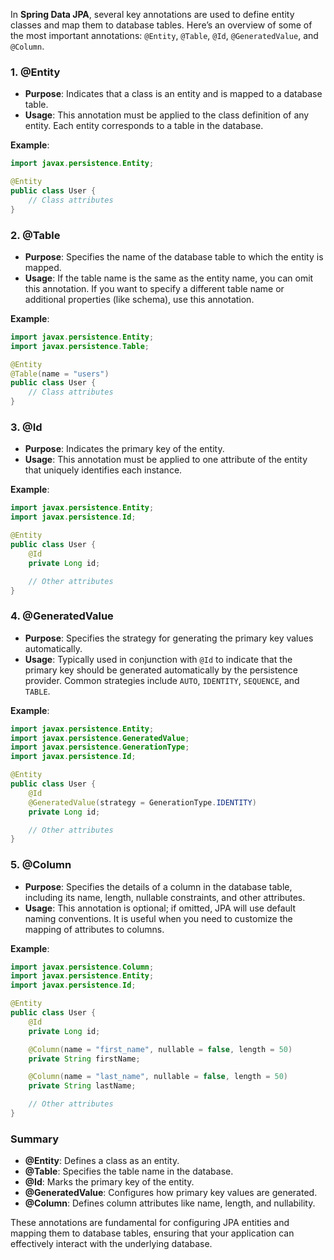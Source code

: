 In **Spring Data JPA**, several key annotations are used to define entity classes and map them to database tables. Here’s an overview of some of the most important annotations: `@Entity`, `@Table`, `@Id`, `@GeneratedValue`, and `@Column`.

### 1. **@Entity**

- **Purpose**: Indicates that a class is an entity and is mapped to a database table.
- **Usage**: This annotation must be applied to the class definition of any entity. Each entity corresponds to a table in the database.

**Example**:
```java
import javax.persistence.Entity;

@Entity
public class User {
    // Class attributes
}
```

### 2. **@Table**

- **Purpose**: Specifies the name of the database table to which the entity is mapped.
- **Usage**: If the table name is the same as the entity name, you can omit this annotation. If you want to specify a different table name or additional properties (like schema), use this annotation.

**Example**:
```java
import javax.persistence.Entity;
import javax.persistence.Table;

@Entity
@Table(name = "users")
public class User {
    // Class attributes
}
```

### 3. **@Id**

- **Purpose**: Indicates the primary key of the entity.
- **Usage**: This annotation must be applied to one attribute of the entity that uniquely identifies each instance.

**Example**:
```java
import javax.persistence.Entity;
import javax.persistence.Id;

@Entity
public class User {
    @Id
    private Long id;

    // Other attributes
}
```

### 4. **@GeneratedValue**

- **Purpose**: Specifies the strategy for generating the primary key values automatically.
- **Usage**: Typically used in conjunction with `@Id` to indicate that the primary key should be generated automatically by the persistence provider. Common strategies include `AUTO`, `IDENTITY`, `SEQUENCE`, and `TABLE`.

**Example**:
```java
import javax.persistence.Entity;
import javax.persistence.GeneratedValue;
import javax.persistence.GenerationType;
import javax.persistence.Id;

@Entity
public class User {
    @Id
    @GeneratedValue(strategy = GenerationType.IDENTITY)
    private Long id;

    // Other attributes
}
```

### 5. **@Column**

- **Purpose**: Specifies the details of a column in the database table, including its name, length, nullable constraints, and other attributes.
- **Usage**: This annotation is optional; if omitted, JPA will use default naming conventions. It is useful when you need to customize the mapping of attributes to columns.

**Example**:
```java
import javax.persistence.Column;
import javax.persistence.Entity;
import javax.persistence.Id;

@Entity
public class User {
    @Id
    private Long id;

    @Column(name = "first_name", nullable = false, length = 50)
    private String firstName;

    @Column(name = "last_name", nullable = false, length = 50)
    private String lastName;

    // Other attributes
}
```

### Summary

- **@Entity**: Defines a class as an entity.
- **@Table**: Specifies the table name in the database.
- **@Id**: Marks the primary key of the entity.
- **@GeneratedValue**: Configures how primary key values are generated.
- **@Column**: Defines column attributes like name, length, and nullability.

These annotations are fundamental for configuring JPA entities and mapping them to database tables, ensuring that your application can effectively interact with the underlying database.